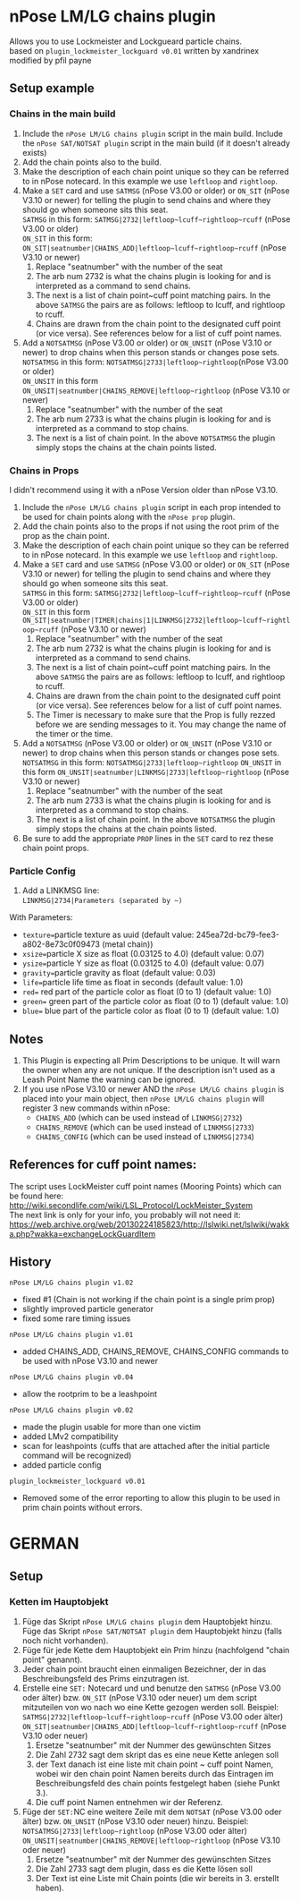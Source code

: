 # nPose LM/LG chains plugin
Allows you to use Lockmeister and Lockgueard particle chains.  
based on `plugin_lockmeister_lockguard v0.01` written by xandrinex  
modified by pfil payne

## Setup example
### Chains in the main build
1.  Include the `nPose LM/LG chains plugin` script in the main build. Include the `nPose SAT/NOTSAT plugin` script in the main build (if it doesn't already exists)
2.  Add the chain points also to the build.
3.  Make the description of each chain point unique so they can be referred to in nPose notecard. In this example we use `leftloop` and `rightloop`.
4.  Make a `SET` card and use `SATMSG` (nPose V3.00 or older) or `ON_SIT` (nPose V3.10 or newer) for telling the plugin to send chains and where they should go when someone sits this seat.  
  `SATMSG` in this form: `SATMSG|2732|leftloop~lcuff~rightloop~rcuff` (nPose V3.00 or older)  
  `ON_SIT` in this form: `ON_SIT|seatnumber|CHAINS_ADD|leftloop~lcuff~rightloop~rcuff` (nPose V3.10 or newer)
    1. Replace "seatnumber" with the number of the seat
    2. The arb num 2732 is what the chains plugin is looking for and is interpreted as a command to send chains.
    3. The next is a list of chain point~cuff point matching pairs.  In the above `SATMSG` the pairs are as follows:  leftloop to lcuff, and rightloop to rcuff.
    4. Chains are drawn from the chain point to the designated cuff point (or vice versa). See references below for a list of cuff point names.
5. Add a `NOTSATMSG` (nPose V3.00 or older) or `ON_UNSIT` (nPose V3.10 or newer) to drop chains when this person stands or changes pose sets.  
  `NOTSATMSG` in this form: `NOTSATMSG|2733|leftloop~rightloop`(nPose V3.00 or older)  
  `ON_UNSIT` in this form `ON_UNSIT|seatnumber|CHAINS_REMOVE|leftloop~rightloop` (nPose V3.10 or newer)
    1. Replace "seatnumber" with the number of the seat
    2. The arb num 2733 is what the chains plugin is looking for and is interpreted as a command to stop chains.
    3. The next is a list of chain point.  In the above `NOTSATMSG` the plugin simply stops the chains at the chain points listed.

### Chains in Props
I didn't recommend using it with a nPose Version older than nPose V3.10.
1. Include the `nPose LM/LG chains plugin` script in each prop intended to be used for chain points along with the `nPose prop` plugin.
2. Add the chain points also to the props if not using the root prim of the prop as the chain point.
3. Make the description of each chain point unique so they can be referred to in nPose notecard. In this example we use `leftloop` and `rightloop`.
4.  Make a `SET` card and use `SATMSG` (nPose V3.00 or older) or `ON_SIT` (nPose V3.10 or newer) for telling the plugin to send chains and where they should go when someone sits this seat.  
  `SATMSG` in this form: `SATMSG|2732|leftloop~lcuff~rightloop~rcuff` (nPose V3.00 or older)  
  `ON_SIT` in this form `ON_SIT|seatnumber|TIMER|chains|1|LINKMSG|2732|leftloop~lcuff~rightloop~rcuff` (nPose V3.10 or newer)
    1. Replace "seatnumber" with the number of the seat
    2. The arb num 2732 is what the chains plugin is looking for and is interpreted as a command to send chains.
    3. The next is a list of chain point~cuff point matching pairs. In the above `SATMSG` the pairs are as follows:  leftloop to lcuff, and rightloop to rcuff.
    4. Chains are drawn from the chain point to the designated cuff point (or vice versa). See references below for a list of cuff point names.
    5. The Timer is necessary to make sure that the Prop is fully rezzed before we are sending messages to it. You may change the name of the timer or the time.
5. Add a `NOTSATMSG` (nPose V3.00 or older) or `ON_UNSIT` (nPose V3.10 or newer) to drop chains when this person stands or changes pose sets.  
  `NOTSATMSG` in this form: `NOTSATMSG|2733|leftloop~rightloop`
  `ON_UNSIT` in this form `ON_UNSIT|seatnumber|LINKMSG|2733|leftloop~rightloop` (nPose V3.10 or newer)
    1. Replace "seatnumber" with the number of the seat
    2. The arb num 2733 is what the chains plugin is looking for and is interpreted as a command to stop chains.
    3. The next is a list of chain point.  In the above `NOTSATMSG` the plugin simply stops the chains at the chain points listed.
6. Be sure to add the appropriate `PROP` lines in the `SET` card to rez these chain point props.

### Particle Config
1. Add a LINKMSG line:  
`LINKMSG|2734|Parameters (separated by ~)`

With Parameters:
- `texture=`particle texture as uuid (default value: 245ea72d-bc79-fee3-a802-8e73c0f09473 (metal chain))
- `xsize=`particle X size as float (0.03125 to 4.0) (default value: 0.07)
- `ysize=`particle Y size as float (0.03125 to 4.0) (default value: 0.07)
- `gravity=`particle gravity as float (default value: 0.03)
- `life=`particle life time as float in seconds (default value: 1.0)
- `red=` red part of the particle color as float (0 to 1) (default value: 1.0)
- `green=` green part of the particle color as float (0 to 1) (default value: 1.0)
- `blue=` blue part of the particle color as float (0 to 1) (default value: 1.0)

## Notes
1. This Plugin is expecting all Prim Descriptions to be unique. It will warn the owner when any are not unique. If the description isn't used as a Leash Point Name the warning can be ignored.
2. If you use nPose V3.10 or newer AND the `nPose LM/LG chains plugin` is placed into your main object, then `nPose LM/LG chains plugin` will register 3 new commands within nPose:
    - `CHAINS_ADD` (which can be used instead of `LINKMSG|2732`)
    - `CHAINS_REMOVE` (which can be used instead of `LINKMSG|2733`)
    - `CHAINS_CONFIG` (which can be used instead of `LINKMSG|2734`)

## References for cuff point names:
The script uses LockMeister cuff point names (Mooring Points) which can be found here:  
http://wiki.secondlife.com/wiki/LSL_Protocol/LockMeister_System  
The next link is only for your info, you probably will not need it:
https://web.archive.org/web/20130224185823/http://lslwiki.net/lslwiki/wakka.php?wakka=exchangeLockGuardItem

## History
`nPose LM/LG chains plugin v1.02`
- fixed #1 (Chain is not working if the chain point is a single prim prop)
- slightly improved particle generator
- fixed some rare timing issues

`nPose LM/LG chains plugin v1.01`
- added CHAINS_ADD, CHAINS_REMOVE, CHAINS_CONFIG commands to be used with nPose V3.10 and newer

`nPose LM/LG chains plugin v0.04`
- allow the rootprim to be a leashpoint

`nPose LM/LG chains plugin v0.02`
- made the plugin usable for more than one victim
- added LMv2 compatibility
- scan for leashpoints (cuffs that are attached after the initial particle command will be recognized)
- added particle config

`plugin_lockmeister_lockguard v0.01`
- Removed some of the error reporting to allow this plugin to be used in prim chain points without errors.





# GERMAN
## Setup
### Ketten im Hauptobjekt
1. Füge das Skript `nPose LM/LG chains plugin` dem Hauptobjekt hinzu. Füge das Skript `nPose SAT/NOTSAT plugin` dem Hauptobjekt hinzu (falls noch nicht vorhanden).
2. Füge für jede Kette dem Hauptobjekt ein Prim hinzu (nachfolgend "chain point" genannt).
3. Jeder chain point braucht einen einmaligen Bezeichner, der in das Beschreibungsfeld des Prims einzutragen ist.
4. Erstelle eine `SET:` Notecard und und benutze den `SATMSG` (nPose V3.00 oder älter) bzw. `ON_SIT` (nPose V3.10 oder neuer) um dem script mitzuteilen von wo nach wo eine Kette gezogen werden soll. Beispiel:  
  `SATMSG|2732|leftloop~lcuff~rightloop~rcuff` (nPose V3.00 oder älter)  
  `ON_SIT|seatnumber|CHAINS_ADD|leftloop~lcuff~rightloop~rcuff` (nPose V3.10 oder neuer)
    1. Ersetze "seatnumber" mit der Nummer des gewünschten Sitzes
    2. Die Zahl 2732 sagt dem skript das es eine neue Kette anlegen soll
    3. der Text danach ist eine liste mit chain point ~ cuff point Namen, wobei wir den chain point Namen bereits durch das Eintragen im Beschreibungsfeld des chain points festgelegt haben (siehe Punkt 3.).
    4. Die cuff point Namen entnehmen wir der Referenz.
5. Füge der `SET:`NC eine weitere Zeile mit dem `NOTSAT` (nPose V3.00 oder älter) bzw. `ON_UNSIT` (nPose V3.10 oder neuer) hinzu. Beispiel:  
  `NOTSATMSG|2733|leftloop~rightloop` (nPose V3.00 oder älter)  
  `ON_UNSIT|seatnumber|CHAINS_REMOVE|leftloop~rightloop` (nPose V3.10 oder neuer)
    1. Ersetze "seatnumber" mit der Nummer des gewünschten Sitzes
    2. Die Zahl 2733 sagt dem plugin, dass es die Kette lösen soll
    3. Der Text ist eine Liste mit Chain points (die wir bereits in 3. erstellt haben).